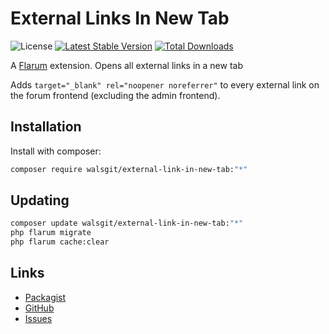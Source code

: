 # External Links In New Tab

![License](https://img.shields.io/badge/license-MIT-blue.svg) [![Latest Stable Version](https://img.shields.io/packagist/v/walsgit/external-link-in-new-tab.svg)](https://packagist.org/packages/walsgit/external-link-in-new-tab) [![Total Downloads](https://img.shields.io/packagist/dt/walsgit/external-link-in-new-tab.svg)](https://packagist.org/packages/walsgit/external-link-in-new-tab)

A [Flarum](https://flarum.org) extension. Opens all external links in a new tab

Adds `target="_blank" rel="noopener noreferrer"` to every external link on the forum frontend (excluding the admin frontend).

## Installation

Install with composer:

```sh
composer require walsgit/external-link-in-new-tab:"*"
```

## Updating

```sh
composer update walsgit/external-link-in-new-tab:"*"
php flarum migrate
php flarum cache:clear
```

## Links

- [Packagist](https://packagist.org/packages/walsgit/external-link-in-new-tab)
- [GitHub](https://github.com/walsgit/external-link-in-new-tab)
- [Issues](https://github.com/WalsGit/external-links-in-new-tab/issues)
